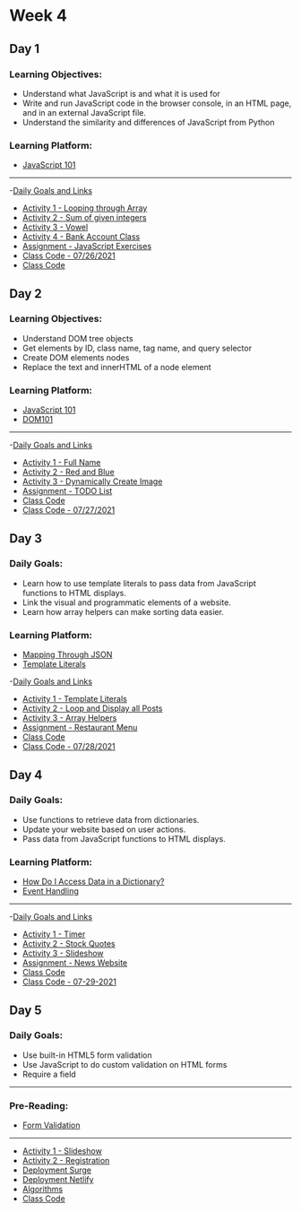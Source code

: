 
# Week 4

## Day 1 

### Learning Objectives:
* Understand what JavaScript is and what it is used for
* Write and run JavaScript code in the browser console, in an HTML page, and in an external JavaScript file.
* Understand the similarity and differences of JavaScript from Python

### Learning Platform: 
* [JavaScript 101](https://learn.digitalcrafts.com/immersive/lessons/handling-user-input/javascript-101/#overview)

---

-[Daily Goals and Links](day1/learning-goals.md)
- [Activity 1 - Looping through Array](day1/activities/loop-array.md)
- [Activity 2 - Sum of given integers](day1/activities/sum-of-int.md)
- [Activity 3 - Vowel](day1/activities/vowel.md)
- [Activity 4 - Bank Account Class](day1/activities/bank-account.md)
- [Assignment - JavaScript Exercises](day1/assignments/intro-js.md)
- [Class Code - 07/26/2021](day1/code-downloads/intro-js-1.zip)
- [Class Code](day1/code-downloads/intro-js.zip)

## Day 2 

### Learning Objectives:

* Understand DOM tree objects
* Get elements by ID, class name, tag name, and query selector
* Create DOM elements nodes
* Replace the text and innerHTML of a node element

### Learning Platform:
* [JavaScript 101](https://learn.digitalcrafts.com/immersive/lessons/handling-user-input/javascript-101/#overview)
* [DOM101](https://learn.digitalcrafts.com/immersive/lessons/handling-user-input/dom-101/#lesson)
---

-[Daily Goals and Links](day2/daily-goals.md)
- [Activity 1 - Full Name](day2/activities/full-name.md)
- [Activity 2 - Red and Blue](day2/activities/red-and-blue.md)
- [Activity 3 - Dynamically Create Image](day2/activities/image-dynamic.md)
- [Assignment - TODO List](day2/assignments/todo-list.md)
- [Class Code](day2/code-downloads/dom-manipulation.zip)
- [Class Code - 07/27/2021](day2/code-downloads/dom-mani.zip)

## Day 3 

### Daily Goals:
* Learn how to use template literals to pass data from JavaScript functions to HTML displays.
* Link the visual and programmatic elements of a website.
* Learn how array helpers can make sorting data easier.

### Learning Platform:

* [Mapping Through JSON](https://learn.digitalcrafts.com/immersive/lessons/solving-problems-using-code/mapping/#what-is-json)
* [Template Literals](https://learn.digitalcrafts.com/immersive/lessons/handling-user-input/javascript-101/#data-types)

-[Daily Goals and Links](day3/daily-goals.md)
- [Activity 1 - Template Literals](day3/activities/temp-first-last.md)
- [Activity 2 - Loop and Display all Posts](day3/activities/loop-and-posts.md)
- [Activity 3 - Array Helpers](day3/activities/array-helpers.md)
- [Assignment - Restaurant Menu](day3/assignments/res-menu.md)
- [Class Code](day3/code-downloads/template-literals-array-helpers-object-looping.zip)
- [Class Code - 07/28/2021](day3/code-downloads/array-helpers-template-literals.zip)

## Day 4 

### Daily Goals: 
* Use functions to retrieve data from dictionaries.
* Update your website based on user actions.
* Pass data from JavaScript functions to HTML displays.

### Learning Platform:
* [How Do I Access Data in a Dictionary?](https://learn.digitalcrafts.com/immersive/lessons/solving-problems-using-code/mapping/#how-do-i-access-data-in-a-list-in-a-dictionary)
* [Event Handling](https://learn.digitalcrafts.com/immersive/lessons/handling-user-input/handling-browser-events/#what-is-an-event-handler)

---

-[Daily Goals and Links](day4/daily-goals.md)
- [Activity 1 - Timer](day4/activities/timer.md)
- [Activity 2 - Stock Quotes](day4/activities/stocks.md)
- [Activity 3 - Slideshow](day5/activities/slideshow.md)
- [Assignment - News Website](day4/assignments/news.md)
- [Class Code](day4/code-downloads/callbacks.zip)
- [Class Code - 07-29-2021](day4/code-downloads/callbacks-29.zip)

## Day 5 

### Daily Goals:
* Use built-in HTML5 form validation
* Use JavaScript to do custom validation on HTML forms
* Require a field

---

### Pre-Reading:
* [Form Validation](https://learn.digitalcrafts.com/immersive/lessons/handling-user-input/form-validation/#learning-objectives)

---

- [Activity 1 - Slideshow](day5/activities/slideshow.md)
- [Activity 2 - Registration](day5/activities/register.md)
- [Deployment Surge](https://surge.sh/)
- [Deployment Netlify](https://www.netlify.com/)
- [Algorithms](day5/activities/algos.md)
- [Class Code](day5/code-downloads/validation-review.zip)


